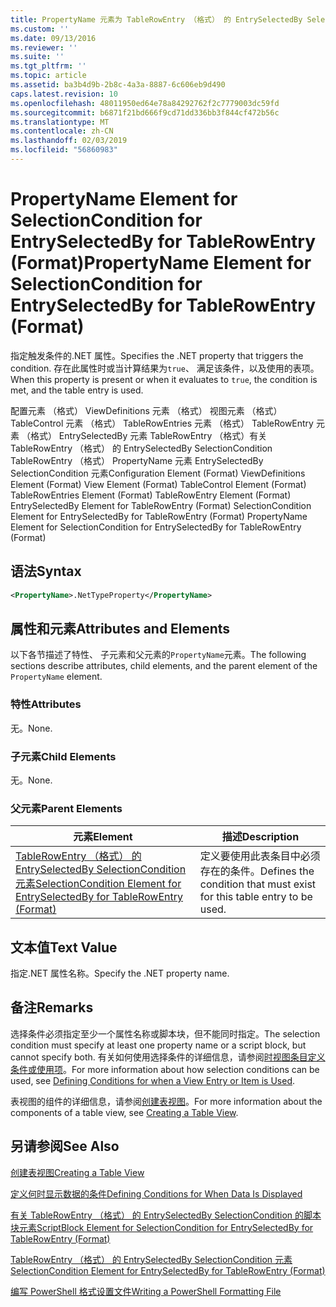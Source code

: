 ```yaml
---
title: PropertyName 元素为 TableRowEntry （格式） 的 EntrySelectedBy SelectionCondition |Microsoft Docs
ms.custom: ''
ms.date: 09/13/2016
ms.reviewer: ''
ms.suite: ''
ms.tgt_pltfrm: ''
ms.topic: article
ms.assetid: ba3b4d9b-2b8c-4a3a-8887-6c606eb9d490
caps.latest.revision: 10
ms.openlocfilehash: 48011950ed64e78a84292762f2c7779003dc59fd
ms.sourcegitcommit: b6871f21bd666f9cd71dd336bb3f844cf472b56c
ms.translationtype: MT
ms.contentlocale: zh-CN
ms.lasthandoff: 02/03/2019
ms.locfileid: "56860983"
---
```

# <a name="propertyname-element-for-selectioncondition-for-entryselectedby-for-tablerowentry-format"></a><span data-ttu-id="cf3c4-102">PropertyName Element for SelectionCondition for EntrySelectedBy for TableRowEntry (Format)</span><span class="sxs-lookup"><span data-stu-id="cf3c4-102">PropertyName Element for SelectionCondition for EntrySelectedBy for TableRowEntry (Format)</span></span>

<span data-ttu-id="cf3c4-103">指定触发条件的.NET 属性。</span><span class="sxs-lookup"><span data-stu-id="cf3c4-103">Specifies the .NET property that triggers the condition.</span></span> <span data-ttu-id="cf3c4-104">存在此属性时或当计算结果为`true`、 满足该条件，以及使用的表项。</span><span class="sxs-lookup"><span data-stu-id="cf3c4-104">When this property is present or when it evaluates to `true`, the condition is met, and the table entry is used.</span></span>

<span data-ttu-id="cf3c4-105">配置元素 （格式） ViewDefinitions 元素 （格式） 视图元素 （格式） TableControl 元素 （格式） TableRowEntries 元素 （格式） TableRowEntry 元素 （格式） EntrySelectedBy 元素 TableRowEntry （格式）有关 TableRowEntry （格式） 的 EntrySelectedBy SelectionCondition TableRowEntry （格式） PropertyName 元素 EntrySelectedBy SelectionCondition 元素</span><span class="sxs-lookup"><span data-stu-id="cf3c4-105">Configuration Element (Format) ViewDefinitions Element (Format) View Element (Format) TableControl Element (Format) TableRowEntries Element (Format) TableRowEntry Element (Format) EntrySelectedBy Element for TableRowEntry (Format) SelectionCondition Element for EntrySelectedBy for TableRowEntry (Format) PropertyName Element for SelectionCondition for EntrySelectedBy for TableRowEntry (Format)</span></span>

## <a name="syntax"></a><span data-ttu-id="cf3c4-106">语法</span><span class="sxs-lookup"><span data-stu-id="cf3c4-106">Syntax</span></span>

```xml
<PropertyName>.NetTypeProperty</PropertyName>
```

## <a name="attributes-and-elements"></a><span data-ttu-id="cf3c4-107">属性和元素</span><span class="sxs-lookup"><span data-stu-id="cf3c4-107">Attributes and Elements</span></span>

<span data-ttu-id="cf3c4-108">以下各节描述了特性、 子元素和父元素的`PropertyName`元素。</span><span class="sxs-lookup"><span data-stu-id="cf3c4-108">The following sections describe attributes, child elements, and the parent element of the `PropertyName` element.</span></span>

### <a name="attributes"></a><span data-ttu-id="cf3c4-109">特性</span><span class="sxs-lookup"><span data-stu-id="cf3c4-109">Attributes</span></span>

<span data-ttu-id="cf3c4-110">无。</span><span class="sxs-lookup"><span data-stu-id="cf3c4-110">None.</span></span>

### <a name="child-elements"></a><span data-ttu-id="cf3c4-111">子元素</span><span class="sxs-lookup"><span data-stu-id="cf3c4-111">Child Elements</span></span>

<span data-ttu-id="cf3c4-112">无。</span><span class="sxs-lookup"><span data-stu-id="cf3c4-112">None.</span></span>

### <a name="parent-elements"></a><span data-ttu-id="cf3c4-113">父元素</span><span class="sxs-lookup"><span data-stu-id="cf3c4-113">Parent Elements</span></span>

|<span data-ttu-id="cf3c4-114">元素</span><span class="sxs-lookup"><span data-stu-id="cf3c4-114">Element</span></span>|<span data-ttu-id="cf3c4-115">描述</span><span class="sxs-lookup"><span data-stu-id="cf3c4-115">Description</span></span>|
|-------------|-----------------|
|[<span data-ttu-id="cf3c4-116">TableRowEntry （格式） 的 EntrySelectedBy SelectionCondition 元素</span><span class="sxs-lookup"><span data-stu-id="cf3c4-116">SelectionCondition Element for EntrySelectedBy for TableRowEntry (Format)</span></span>](./selectioncondition-element-for-entryselectedby-for-tablecontrol-format.md)|<span data-ttu-id="cf3c4-117">定义要使用此表条目中必须存在的条件。</span><span class="sxs-lookup"><span data-stu-id="cf3c4-117">Defines the condition that must exist for this table entry to be used.</span></span>|

## <a name="text-value"></a><span data-ttu-id="cf3c4-118">文本值</span><span class="sxs-lookup"><span data-stu-id="cf3c4-118">Text Value</span></span>

<span data-ttu-id="cf3c4-119">指定.NET 属性名称。</span><span class="sxs-lookup"><span data-stu-id="cf3c4-119">Specify the .NET property name.</span></span>

## <a name="remarks"></a><span data-ttu-id="cf3c4-120">备注</span><span class="sxs-lookup"><span data-stu-id="cf3c4-120">Remarks</span></span>

<span data-ttu-id="cf3c4-121">选择条件必须指定至少一个属性名称或脚本块，但不能同时指定。</span><span class="sxs-lookup"><span data-stu-id="cf3c4-121">The selection condition must specify at least one property name or a script block, but cannot specify both.</span></span> <span data-ttu-id="cf3c4-122">有关如何使用选择条件的详细信息，请参阅[时视图条目定义条件或使用项](./defining-conditions-for-displaying-data.md)。</span><span class="sxs-lookup"><span data-stu-id="cf3c4-122">For more information about how selection conditions can be used, see [Defining Conditions for when a View Entry or Item is Used](./defining-conditions-for-displaying-data.md).</span></span>

<span data-ttu-id="cf3c4-123">表视图的组件的详细信息，请参阅[创建表视图](./creating-a-table-view.md)。</span><span class="sxs-lookup"><span data-stu-id="cf3c4-123">For more information about the components of a table view, see [Creating a Table View](./creating-a-table-view.md).</span></span>

## <a name="see-also"></a><span data-ttu-id="cf3c4-124">另请参阅</span><span class="sxs-lookup"><span data-stu-id="cf3c4-124">See Also</span></span>

[<span data-ttu-id="cf3c4-125">创建表视图</span><span class="sxs-lookup"><span data-stu-id="cf3c4-125">Creating a Table View</span></span>](./creating-a-table-view.md)

[<span data-ttu-id="cf3c4-126">定义何时显示数据的条件</span><span class="sxs-lookup"><span data-stu-id="cf3c4-126">Defining Conditions for When Data Is Displayed</span></span>](./defining-conditions-for-displaying-data.md)

[<span data-ttu-id="cf3c4-127">有关 TableRowEntry （格式） 的 EntrySelectedBy SelectionCondition 的脚本块元素</span><span class="sxs-lookup"><span data-stu-id="cf3c4-127">ScriptBlock Element for SelectionCondition for EntrySelectedBy for TableRowEntry (Format)</span></span>](./scriptblock-element-for-selectioncondition-for-entryselectedby-for-tablecontrol-format.md)

[<span data-ttu-id="cf3c4-128">TableRowEntry （格式） 的 EntrySelectedBy SelectionCondition 元素</span><span class="sxs-lookup"><span data-stu-id="cf3c4-128">SelectionCondition Element for EntrySelectedBy for TableRowEntry (Format)</span></span>](./selectioncondition-element-for-entryselectedby-for-tablecontrol-format.md)

[<span data-ttu-id="cf3c4-129">编写 PowerShell 格式设置文件</span><span class="sxs-lookup"><span data-stu-id="cf3c4-129">Writing a PowerShell Formatting File</span></span>](./writing-a-powershell-formatting-file.md)
